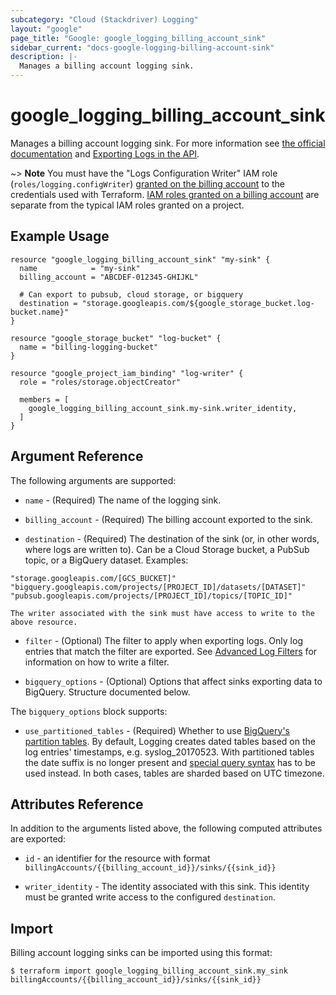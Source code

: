 ```yaml
---
subcategory: "Cloud (Stackdriver) Logging"
layout: "google"
page_title: "Google: google_logging_billing_account_sink"
sidebar_current: "docs-google-logging-billing-account-sink"
description: |-
  Manages a billing account logging sink.
---
```


# google\_logging\_billing\_account\_sink

Manages a billing account logging sink. For more information see
[the official documentation](https://cloud.google.com/logging/docs/) and
[Exporting Logs in the API](https://cloud.google.com/logging/docs/api/tasks/exporting-logs).

~> **Note** You must have the "Logs Configuration Writer" IAM role (`roles/logging.configWriter`)
[granted on the billing account](https://cloud.google.com/billing/reference/rest/v1/billingAccounts/getIamPolicy) to
the credentials used with Terraform. [IAM roles granted on a billing account](https://cloud.google.com/billing/docs/how-to/billing-access) are separate from the
typical IAM roles granted on a project.

## Example Usage

```hcl
resource "google_logging_billing_account_sink" "my-sink" {
  name            = "my-sink"
  billing_account = "ABCDEF-012345-GHIJKL"

  # Can export to pubsub, cloud storage, or bigquery
  destination = "storage.googleapis.com/${google_storage_bucket.log-bucket.name}"
}

resource "google_storage_bucket" "log-bucket" {
  name = "billing-logging-bucket"
}

resource "google_project_iam_binding" "log-writer" {
  role = "roles/storage.objectCreator"

  members = [
    google_logging_billing_account_sink.my-sink.writer_identity,
  ]
}
```

## Argument Reference

The following arguments are supported:

* `name` - (Required) The name of the logging sink.

* `billing_account` - (Required) The billing account exported to the sink.

* `destination` - (Required) The destination of the sink (or, in other words, where logs are written to). Can be a
    Cloud Storage bucket, a PubSub topic, or a BigQuery dataset. Examples:
```
"storage.googleapis.com/[GCS_BUCKET]"
"bigquery.googleapis.com/projects/[PROJECT_ID]/datasets/[DATASET]"
"pubsub.googleapis.com/projects/[PROJECT_ID]/topics/[TOPIC_ID]"
```
    The writer associated with the sink must have access to write to the above resource.

* `filter` - (Optional) The filter to apply when exporting logs. Only log entries that match the filter are exported.
    See [Advanced Log Filters](https://cloud.google.com/logging/docs/view/advanced_filters) for information on how to
    write a filter.

* `bigquery_options` - (Optional) Options that affect sinks exporting data to BigQuery. Structure documented below.

The `bigquery_options` block supports:

* `use_partitioned_tables` - (Required) Whether to use [BigQuery's partition tables](https://cloud.google.com/bigquery/docs/partitioned-tables).
    By default, Logging creates dated tables based on the log entries' timestamps, e.g. syslog_20170523. With partitioned
    tables the date suffix is no longer present and [special query syntax](https://cloud.google.com/bigquery/docs/querying-partitioned-tables)
    has to be used instead. In both cases, tables are sharded based on UTC timezone.

## Attributes Reference

In addition to the arguments listed above, the following computed attributes are
exported:

* `id` - an identifier for the resource with format `billingAccounts/{{billing_account_id}}/sinks/{{sink_id}}`

* `writer_identity` - The identity associated with this sink. This identity must be granted write access to the
    configured `destination`.

## Import

Billing account logging sinks can be imported using this format:

```
$ terraform import google_logging_billing_account_sink.my_sink billingAccounts/{{billing_account_id}}/sinks/{{sink_id}}
```
